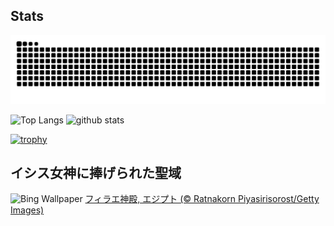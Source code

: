## Stats
<picture>
  <source media="(prefers-color-scheme: dark)" srcset="https://raw.githubusercontent.com/ba230t/ba230t/output/github-contribution-grid-snake-dark.svg">
  <source media="(prefers-color-scheme: light)" srcset="https://raw.githubusercontent.com/ba230t/ba230t/output/github-contribution-grid-snake.svg">
  <img alt="github contribution grid snake animation" src="https://raw.githubusercontent.com/ba230t/ba230t/output/github-contribution-grid-snake.svg">
</picture>

<p align="left">
  <img alt="Top Langs" height="150px" src="https://github-readme-stats.vercel.app/api/top-langs/?username=ba230t&layout=compact&theme=transparent" />
  <img alt="github stats" height="150px" src="https://github-readme-stats.vercel.app/api?username=ba230t&theme=transparent" />
</p>

[![trophy](https://github-profile-trophy.vercel.app/?username=ba230t&theme=transparent&column=7)](https://github.com/ryo-ma/github-profile-trophy)


<!-- Bing Wallpaper Start -->
## イシス女神に捧げられた聖域
![Bing Wallpaper](https://www.bing.com/th?id=OHR.TemplePhilae_JA-JP1883182948_1920x1080.jpg&rf=LaDigue_1920x1080.jpg&pid=hp)
[フィラエ神殿, エジプト (© Ratnakorn Piyasirisorost/Getty Images)](https://www.bing.com/search?q=%E3%83%95%E3%82%A3%E3%83%A9%E3%82%A8%E7%A5%9E%E6%AE%BF%2c+%E3%82%A8%E3%82%B8%E3%83%97%E3%83%88&form=hpcapt&filters=HpDate%3a%2220250715_1500%22)
<!-- Bing Wallpaper End -->
